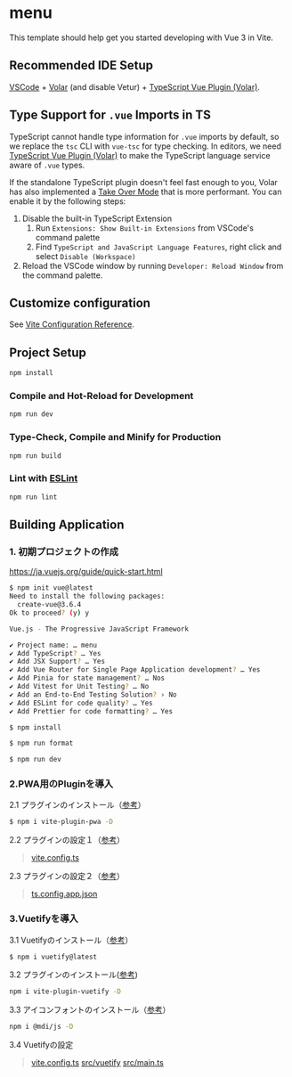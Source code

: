 # menu

This template should help get you started developing with Vue 3 in Vite.

## Recommended IDE Setup

[VSCode](https://code.visualstudio.com/) + [Volar](https://marketplace.visualstudio.com/items?itemName=Vue.volar) (and disable Vetur) + [TypeScript Vue Plugin (Volar)](https://marketplace.visualstudio.com/items?itemName=Vue.vscode-typescript-vue-plugin).

## Type Support for `.vue` Imports in TS

TypeScript cannot handle type information for `.vue` imports by default, so we replace the `tsc` CLI with `vue-tsc` for type checking. In editors, we need [TypeScript Vue Plugin (Volar)](https://marketplace.visualstudio.com/items?itemName=Vue.vscode-typescript-vue-plugin) to make the TypeScript language service aware of `.vue` types.

If the standalone TypeScript plugin doesn't feel fast enough to you, Volar has also implemented a [Take Over Mode](https://github.com/johnsoncodehk/volar/discussions/471#discussioncomment-1361669) that is more performant. You can enable it by the following steps:

1. Disable the built-in TypeScript Extension
    1) Run `Extensions: Show Built-in Extensions` from VSCode's command palette
    2) Find `TypeScript and JavaScript Language Features`, right click and select `Disable (Workspace)`
2. Reload the VSCode window by running `Developer: Reload Window` from the command palette.

## Customize configuration

See [Vite Configuration Reference](https://vitejs.dev/config/).

## Project Setup

```sh
npm install
```

### Compile and Hot-Reload for Development

```sh
npm run dev
```

### Type-Check, Compile and Minify for Production

```sh
npm run build
```

### Lint with [ESLint](https://eslint.org/)

```sh
npm run lint
```

## Building Application

### 1. 初期プロジェクトの作成

https://ja.vuejs.org/guide/quick-start.html

```sh
$ npm init vue@latest
Need to install the following packages:
  create-vue@3.6.4
Ok to proceed? (y) y

Vue.js - The Progressive JavaScript Framework

✔ Project name: … menu
✔ Add TypeScript? … Yes
✔ Add JSX Support? … Yes
✔ Add Vue Router for Single Page Application development? … Yes
✔ Add Pinia for state management? … Nos
✔ Add Vitest for Unit Testing? … No
✔ Add an End-to-End Testing Solution? › No
✔ Add ESLint for code quality? … Yes
✔ Add Prettier for code formatting? … Yes
```

```sh
$ npm install
```
```sh
$ npm run format
```
```sh
$ npm run dev
```

### 2.PWA用のPluginを導入

2.1 プラグインのインストール（[参考](https://vite-pwa-org.netlify.app/guide/#installing-vite-plugin-pwa)）
```sh
$ npm i vite-plugin-pwa -D
```

2.2 プラグインの設定１（[参考](https://vite-pwa-org.netlify.app/guide/#configuring-vite-plugin-pwa)）
> [vite.config.ts](vite.config.ts)

2.3 プラグインの設定２（[参考](https://vite-pwa-org.netlify.app/guide/faq.html#ide-errors-cannot-find-module-ts2307)）
> [ts.config.app.json](tsconfig.app.json)

### 3.Vuetifyを導入

3.1 Vuetifyのインストール（[参考](https://vuetifyjs.com/en/getting-started/installation/#manual-steps)）

```sh
$ npm i vuetify@latest
```

3.2 プラグインのインストール([参考](https://vuetifyjs.com/en/features/treeshaking/#automatic-treeshaking))

```sh
npm i vite-plugin-vuetify -D
```

3.3 アイコンフォントのインストール（[参考](https://vuetifyjs.com/en/features/icon-fonts/#material-design-icons-js-svg)）

```sh
npm i @mdi/js -D
```

3.4 Vuetifyの設定

> [vite.config.ts](vite.config.ts)
> [src/vuetify](src/index.ts)
> [src/main.ts](src/main.ts)

